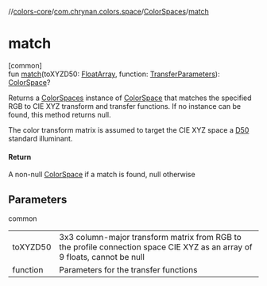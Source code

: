 //[colors-core](../../../index.md)/[com.chrynan.colors.space](../index.md)/[ColorSpaces](index.md)/[match](match.md)

# match

[common]\
fun [match](match.md)(toXYZD50: [FloatArray](https://kotlinlang.org/api/latest/jvm/stdlib/kotlin/-float-array/index.html), function: [TransferParameters](../-transfer-parameters/index.md)): [ColorSpace](../-color-space/index.md)?

Returns a [ColorSpaces](index.md) instance of [ColorSpace](../-color-space/index.md) that matches the specified RGB to CIE XYZ transform and transfer functions. If no instance can be found, this method returns null.

The color transform matrix is assumed to target the CIE XYZ space a [D50](../-illuminant/-d50.md) standard illuminant.

#### Return

A non-null [ColorSpace](../-color-space/index.md) if a match is found, null otherwise

## Parameters

common

| | |
|---|---|
| toXYZD50 | 3x3 column-major transform matrix from RGB to the profile connection space CIE XYZ as an array of 9 floats, cannot be null |
| function | Parameters for the transfer functions |
